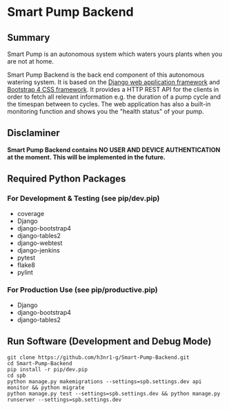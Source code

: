 # Smart Pump Backend

## Summary  
Smart Pump is an autonomous system which waters yours plants when you are not at home.

Smart Pump Backend is the back end component of this autonomous watering system. It is based on the [Django web application framework](https://www.djangoproject.com/) and [Bootstrap 4 CSS framework](https://getbootstrap.com/). It provides a HTTP REST API
for the clients in order to fetch all relevant information e.g. the duration of a pump cycle and the timespan between to cycles. The web application has also a built-in monitoring function and shows you the "health status" of your pump.   

## Disclaminer
**Smart Pump Backend contains NO USER AND DEVICE AUTHENTICATION at the moment. This will be implemented in the future.**

## Required Python Packages
### For Development & Testing (see pip/dev.pip)
* coverage
* Django
* django-bootstrap4
* django-tables2
* django-webtest
* django-jenkins
* pytest
* flake8
* pylint

### For Production Use (see pip/productive.pip)
* Django
* django-bootstrap4
* django-tables2


## Run Software (Development and Debug Mode)
```
git clone https://github.com/h3nr1-g/Smart-Pump-Backend.git
cd Smart-Pump-Backend
pip install -r pip/dev.pip
cd spb
python manage.py makemigrations --settings=spb.settings.dev api monitor && python migrate
python manage.py test --settings=spb.settings.dev && python manage.py runserver --settings=spb.settings.dev
```
